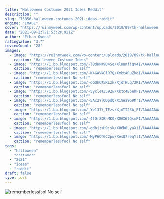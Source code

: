 ```yaml
---
title: "Halloween Costumes 2021 Ideas Reddit"
description: ""
slug: "75856-halloween-costumes-2021-ideas-reddit"
engine: "IMAGE"
cover: "https://ruinmyweek.com/wp-content/uploads/2019/09/tk-halloween-costume-ideas-for-people-who-like-taking-their-costumes-to-the-extreme-21.jpg"
date: "2021-09-22T21:53:28.921Z"
author: "Ethan Owens"
ratingValue: "3.7"
reviewCount: "28"
images:
  - image: "https://ruinmyweek.com/wp-content/uploads/2019/09/tk-halloween-costume-ideas-for-people-who-like-taking-their-costumes-to-the-extreme-21.jpg"
    caption: "Halloween Costume Ideas"
  - image: "https://1.bp.blogspot.com/-l8dHNR9D4Sg/XlWunfjqV4I/AAAAAAAAdy4/4e2hfIRhHt4pX_GMH-cFeZyehdiqO_azwCLcBGAsYHQ/s1600/Untitled909.png"
    caption: "rememberlessfool No self"
  - image: "https://1.bp.blogspot.com/-K4GAVKOlR7Q/XmbtARuZkdI/AAAAAAAAeko/wqTd2eOv3eoS03sgl4aLUmbATH9cQa93gCLcBGAsYHQ/s1600/Untitled1354.png"
    caption: "rememberlessfool No self"
  - image: "https://1.bp.blogspot.com/-oGQh6R5RLzk/XjdTHLq72KI/AAAAAAAAcR8/YNrogwQ6lcUKwsbBcO1PQ7XS2_45Uy9JQCLcBGAsYHQ/s1600/Untitled263.png"
    caption: "rememberlessfool No self"
  - image: "https://1.bp.blogspot.com/-5yxle9Z592w/Xktc4BbehFI/AAAAAAAAdAA/HzTOCtcvoGAcVeICkhweWg6EU9tGvvCywCLcBGAsYHQ/s1600/610.png"
    caption: "rememberlessfool No self"
  - image: "https://1.bp.blogspot.com/-5Ac2YjODpdQ/Xi9ea9G9MrI/AAAAAAAAcNI/YdG3cwX_2Gw2BF8NbSg1CHXYJe6SYGHBQCLcBGAsYHQ/w1200-h630-p-k-no-nu/Untitled247.png"
    caption: "rememberlessfool No self"
  - image: "https://1.bp.blogspot.com/-Ye137V_TEzs/XjdTI23A_EI/AAAAAAAAcSc/nhJJlcko5mojmRouXq6lN4Qjk__aW6TjQCLcBGAsYHQ/s1600/Untitled270.png"
    caption: "rememberlessfool No self"
  - image: "https://1.bp.blogspot.com/-4fDr8KBhMK0/X06X6tOsmPI/AAAAAAAAfsE/NRx6JAc5HFQZ0B-y3uDCpfegt3QPU5EnwCLcBGAsYHQ/s1600/Untitled1988.png"
    caption: "rememberlessfool No self"
  - image: "https://1.bp.blogspot.com/-gdbjzyH9jsk/X06b0LyaXiI/AAAAAAAAfyM/UvZTVAEsaSkaHDzWvfNABgTT0DkmZrxYQCLcBGAsYHQ/s640/Untitled2068.png"
    caption: "rememberlessfool No self"
  - image: "https://1.bp.blogspot.com/-MyP6OTGC2pw/XesQ7reqYlI/AAAAAAAAbl8/qYZuqi_lgH0q1q7TJSAGvKnqvrZkZZ_DACLcBGAsYHQ/s1600/Untitled38.png"
    caption: "rememberlessfool No self"
tags:
  - "halloween"
  - "costumes"
  - "2021"
  - "ideas"
  - "reddit"
draft: false
type: post
---
```



![rememberlessfool No self](https://1.bp.blogspot.com/-oGQh6R5RLzk/XjdTHLq72KI/AAAAAAAAcR8/YNrogwQ6lcUKwsbBcO1PQ7XS2_45Uy9JQCLcBGAsYHQ/s1600/Untitled263.png "rememberlessfool No self")


<!--inArticleAds-->

<!--galleryOne-->


<!--inArticleAds-->

<!--galleryTwo-->


<!--galleryThree-->

